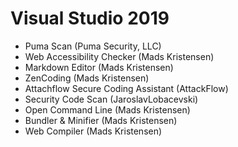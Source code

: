 # Visual Studio 2019

* Puma Scan (Puma Security, LLC)
* Web Accessibility Checker (Mads Kristensen)
* Markdown Editor (Mads Kristensen)
* ZenCoding (Mads Kristensen)
* Attachflow Secure Coding Assistant (AttackFlow)
* Security Code Scan (JaroslavLobacevski)
* Open Command Line (Mads Kristensen)
* Bundler & Minifier (Mads Kristensen)
* Web Compiler (Mads Kristensen)
